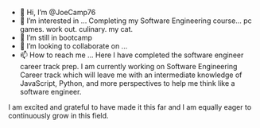 - 👋 Hi, I’m @JoeCamp76
- 👀 I’m interested in ... Completing my Software Engineering course... pc games. work out. culinary. my cat.
- 🌱 I’m still in bootcamp
- 💞️ I’m looking to collaborate on ...
- 📫 How to reach me ... Here
I have completed the software engineer career track prep.
I am currently working on Software Engineering Career track which will leave me with an 
intermediate knowledge of JavaScript, Python, and more perspectives to help me think like a software engineer.

I am excited and grateful to have made it this far and I am equally eager to continuously grow in this field.
<!---
JoeCamp76/JoeCamp76 is a ✨ special ✨ repository because its `README.md` (this file) appears on your GitHub profile.
You can click the Preview link to take a look at your changes.
--->
